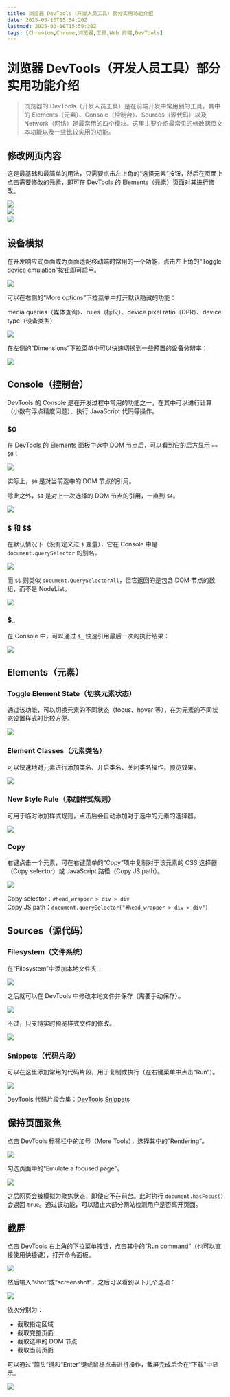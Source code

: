 ```yaml
---
title: 浏览器 DevTools（开发人员工具）部分实用功能介绍
date: 2025-03-16T15:54:20Z
lastmod: 2025-03-16T15:58:30Z
tags: [Chromium,Chrome,浏览器,工具,Web 前端,DevTools]
---
```


# 浏览器 DevTools（开发人员工具）部分实用功能介绍

> 浏览器的 DevTools（开发人员工具）是在前端开发中常用到的工具，其中的 Elements（元素）、Console（控制台）、Sources（源代码）以及 Network（网络）是最常用的四个模块。这里主要介绍最常见的修改网页文本功能以及一些比较实用的功能。

## 修改网页内容

这是最基础和最简单的用法，只需要点击左上角的“选择元素”按钮，然后在页面上点击需要修改的元素，即可在 DevTools 的 Elements（元素）页面对其进行修改。

![](assets/network-asset-a-01-20250316155449-4tjrocx.png)  
​![](assets/network-asset-a-02-20250316155449-hw7c6fi.png)  
​![](assets/network-asset-a-03-20250316155449-palqw6t.png)

## 设备模拟

在开发响应式页面或为页面适配移动端时常用的一个功能，点击左上角的“Toggle device emulation”按钮即可启用。

![](assets/network-asset-b-01-20250316155449-5nq152l.png)

可以在右侧的“More options”下拉菜单中打开默认隐藏的功能：

media queries（媒体查询）、rules（标尺）、device pixel ratio（DPR）、device type（设备类型）

![](assets/network-asset-b-02-20250316155449-3tj1vnd.png)

在左侧的“Dimensions”下拉菜单中可以快速切换到一些预置的设备分辨率：

![](assets/network-asset-b-03-20250316155449-7pxwsk4.png)

## Console（控制台）

DevTools 的 Console 是在开发过程中常用的功能之一，在其中可以进行计算（小数有浮点精度问题）、执行 JavaScript 代码等操作。

### \$0

在 DevTools 的 Elements 面板中选中 DOM 节点后，可以看到它的后方显示 `== $0`：

![](assets/network-asset-c-01-20250316155450-j4emwtp.png)

实际上，`$0` 是对当前选中的 DOM 节点的引用。

除此之外，`$1` 是对上一次选择的 DOM 节点的引用，一直到 `$4`。

![](assets/network-asset-c-02-20250316155450-imayn8e.png)

### \$ 和 \$\$

在默认情况下（没有定义过 `$` 变量），它在 Console 中是 `document.querySelector` 的别名。

![](assets/network-asset-c-03-20250316155450-w9czvqh.png)

而 `$$` 则类似 `document.QuerySelectorAll`，但它返回的是包含 DOM 节点的数组，而不是 NodeList。

![](assets/network-asset-c-04-20250316155450-ge91fnx.png)

### \$\_

在 Console 中，可以通过 `$_` 快速引用最后一次的执行结果：

![](assets/network-asset-c-05-20250316155450-vxqip71.png)

## Elements（元素）

### Toggle Element State（切换元素状态）

通过该功能，可以切换元素的不同状态（focus、hover 等），在为元素的不同状态设置样式时比较方便。

![](assets/network-asset-f-01-20250316155450-b1jpm86.png)

### Element Classes（元素类名）

可以快速地对元素进行添加类名、开启类名、关闭类名操作，预览效果。

![](assets/network-asset-f-02-20250316155451-8rr4ha3.png)

### New Style Rule（添加样式规则）

可用于临时添加样式规则，点击后会自动添加对于选中的元素的选择器。

![](assets/network-asset-f-03-20250316155451-jbsfcm8.png)

### Copy

右键点击一个元素，可在右键菜单的“Copy”项中复制对于该元素的 CSS 选择器（Copy selector）或 JavaScript 路径（Copy JS path）。

![](assets/network-asset-f-04-20250316155451-32iica5.png)

Copy selector：`#head_wrapper > div > div`  
Copy JS path：`document.querySelector("#head_wrapper > div > div")`​

## Sources（源代码）

### Filesystem（文件系统）

在“Filesystem”中添加本地文件夹：

![](assets/network-asset-g-01-20250316155451-9qmblow.png)

之后就可以在 DevTools 中修改本地文件并保存（需要手动保存）。

![](assets/network-asset-g-02-20250316155451-12aszap.png)

不过，只支持实时预览样式文件的修改。

![](assets/network-asset-g-03-20250316155451-bylefel.png)

### Snippets（代码片段）

可以在这里添加常用的代码片段，用于复制或执行（在右键菜单中点击“Run”）。

![](assets/network-asset-g-04-20250316155452-qh7mf3g.png)

DevTools 代码片段合集：[DevTools Snippets](http://bgrins.github.io/devtools-snippets/)

## 保持页面聚焦

点击 DevTools 标签栏中的加号（More Tools），选择其中的“Rendering”。

![](assets/network-asset-d-01-20250316155452-dtqtm8g.png)

勾选页面中的“Emulate a focused page”。

![](assets/network-asset-d-02-20250316155452-gdsmr1f.png)

之后网页会被模拟为聚焦状态，即使它不在前台。此时执行 `document.hasFocus()` 会返回 `true`。通过该功能，可以阻止大部分网站检测用户是否离开页面。

## 截屏

点击 DevTools 右上角的下拉菜单按钮，点击其中的“Run command”（也可以直接使用快捷键），打开命令面板。

![](assets/network-asset-e-01-20250316155452-he2vjdq.png)

然后输入“shot”或“screenshot”，之后可以看到以下几个选项：

![](assets/network-asset-e-02-20250316155452-j2i65lz.png)

依次分别为：

- 截取指定区域
- 截取完整页面
- 截取选中的 DOM 节点
- 截取当前页面

可以通过“箭头”键和“Enter”键或鼠标点击进行操作，截屏完成后会在“下载”中显示。

![](assets/network-asset-e-03-20250316155452-osyb47i.png)

‍
